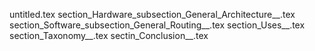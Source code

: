 untitled.tex
section_Hardware_subsection_General_Architecture__.tex
section_Software_subsection_General_Routing__.tex
section_Uses__.tex
section_Taxonomy__.tex
sectin_Conclusion__.tex
